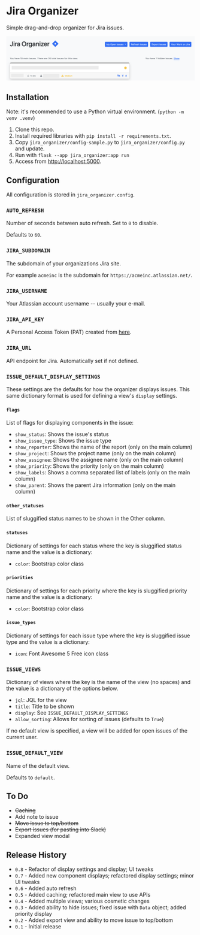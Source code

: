 # Jira Organizer

Simple drag-and-drop organizer for Jira issues.

![Screenshot](docs/screenshot.png)

## Installation

Note: it's recommended to use a Python virtual environment. (`python -m venv .venv`)

1. Clone this repo.
2. Install required libraries with `pip install -r requirements.txt`.
3. Copy `jira_organizer/config-sample.py` to `jira_organizer/config.py` and update.
4. Run with `flask --app jira_organizer:app run`
5. Access from <http://localhost:5000>.

## Configuration

All configuration is stored in `jira_organizer.config`.

### `AUTO_REFRESH`

Number of seconds between auto refresh. Set to `0` to disable.

Defaults to `60`.

### `JIRA_SUBDOMAIN`

The subdomain of your organizations Jira site.

For example `acmeinc` is the subdomain for `https://acmeinc.atlassian.net/`.

### `JIRA_USERNAME`

Your Atlassian account username -- usually your e-mail.

### `JIRA_API_KEY`

A Personal Access Token (PAT) created from [here](https://id.atlassian.com/manage-profile/security/api-tokens).

### `JIRA_URL`

API endpoint for Jira. Automatically set if not defined. 

### `ISSUE_DEFAULT_DISPLAY_SETTINGS`

These settings are the defaults for how the organizer displays issues. This same dictionary format is used for defining a view's `display` settings.

#### `flags`

List of flags for displaying components in the issue:

 * `show_status`: Shows the issue's status
 * `show_issue_type`: Shows the issue type
 * `show_reporter`: Shows the name of the report (only on the main column)
 * `show_project`: Shows the project name (only on the main column)
 * `show_assignee`: Shows the assignee name (only on the main column)
 * `show_priority`: Shows the priority (only on the main column)
 * `show_labels`: Shows a comma separated list of labels (only on the main column)
 * `show_parent`: Shows the parent Jira information (only on the main column)

#### `other_statuses`

List of sluggified status names to be shown in the Other column.

#### `statuses`

Dictionary of settings for each status where the key is sluggified status name and the value is a dictionary:

 * `color`: Bootstrap color class

#### `priorities`

Dictionary of settings for each priority where the key is sluggified priority name and the value is a dictionary:

 * `color`: Bootstrap color class

#### `issue_types`

Dictionary of settings for each issue type where the key is sluggified issue type and the value is a dictionary:

 * `icon`: Font Awesome 5 Free icon class

### `ISSUE_VIEWS`

Dictionary of views where the key is the name of the view (no spaces) and the value is a dictionary of the options below.

 * `jql`: JQL for the view
 * `title`: Title to be shown
 * `display`: See `ISSUE_DEFAULT_DISPLAY_SETTINGS`
 * `allow_sorting`: Allows for sorting of issues (defaults to `True`)

If no default view is specified, a view will be added for open issues of the current user.

### `ISSUE_DEFAULT_VIEW`

Name of the default view.

Defaults to `default`.

## To Do

 * ~~Caching~~
 * Add note to issue
 * ~~Move issue to top/bottom~~
 * ~~Export issues (for pasting into Slack)~~
 * Expanded view modal

## Release History

* `0.8` - Refactor of display settings and display; UI tweaks
* `0.7` - Added new component displays; refactored display settings; minor UI tweaks
* `0.6` - Added auto refresh
* `0.5` - Added caching; refactored main view to use APIs
* `0.4` - Added multiple views; various cosmetic changes
* `0.3` - Added ability to hide issues; fixed issue with `Data` object; added priority display
* `0.2` - Added export view and ability to move issue to top/bottom
* `0.1` - Initial release
